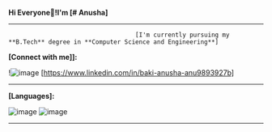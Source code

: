 
**Hi Everyone👋!I'm [# Anusha]**
_______________________________________________________________________________________________________________________________________________________________________
                                       [I'm currently pursuing my **B.Tech** degree in **Computer Science and Engineering**]
                                       
**[Connect with me]]:**

!![image](https://github.com/Anusha-B-77/Anusha/assets/132676793/b8e6db59-72d3-4f65-a138-36704b61e968)
[https://www.linkedin.com/in/baki-anusha-anu9893927b]

______________________________________________________________________________________________________________________________________________________________________

**[Languages]:**

![image](https://github.com/Anusha-B-77/Anusha/assets/132676793/3234c6da-f8a2-4ab1-bf05-1fa4db6c98d4)
![image](https://github.com/Anusha-B-77/Anusha/assets/132676793/bff486f9-30fa-4614-93fe-05bc99187c07)

______________________________________________________________________________________________________________________________________________________________________
